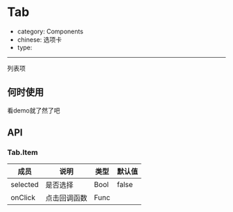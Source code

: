 # Tab

- category: Components
- chinese: 选项卡
- type:

---

列表项

## 何时使用

看demo就了然了吧

## API

### Tab.Item
| 成员        | 说明           | 类型               | 默认值       |
|------------|----------------|--------------------|--------------|
| selected    | 是否选择        | Bool |  false  |
| onClick    |    点击回调函数     | Func |    ||
